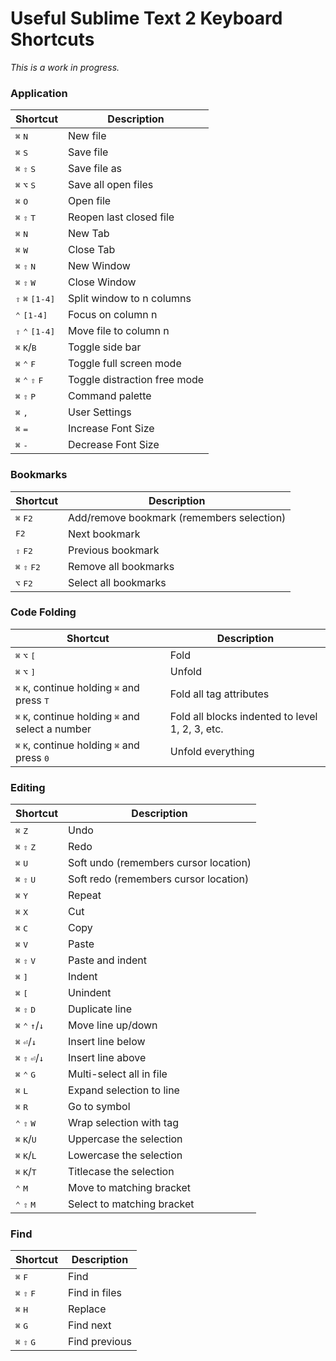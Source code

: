 # Useful Sublime Text 2 Keyboard Shortcuts

_This is a work in progress._

### Application

| Shortcut | Description |
| -------- | ----------- |
| <kbd>⌘</kbd> <kbd>N</kbd> | New file |
| <kbd>⌘</kbd> <kbd>S</kbd> | Save file |
| <kbd>⌘</kbd> <kbd>⇧</kbd> <kbd>S</kbd> | Save file as |
| <kbd>⌘</kbd> <kbd>⌥</kbd> <kbd>S</kbd> | Save all open files|
| <kbd>⌘</kbd> <kbd>O</kbd> | Open file |
| <kbd>⌘</kbd> <kbd>⇧</kbd> <kbd>T</kbd> | Reopen last closed file |
| <kbd>⌘</kbd> <kbd>N</kbd> | New Tab |
| <kbd>⌘</kbd> <kbd>W</kbd> | Close Tab |
| <kbd>⌘</kbd> <kbd>⇧</kbd> <kbd>N</kbd> | New Window |
| <kbd>⌘</kbd> <kbd>⇧</kbd> <kbd>W</kbd> | Close Window |
| <kbd>⇧</kbd> <kbd>⌘</kbd> <kbd>[1-4]</kbd> | Split window to n columns |
| <kbd>⌃</kbd> <kbd>[1-4]</kbd> | Focus on column n |
| <kbd>⇧</kbd> <kbd>⌃</kbd> <kbd>[1-4]</kbd> | Move file to column n |
| <kbd>⌘</kbd> <kbd>K</kbd>/<kbd>B</kbd> | Toggle side bar |
| <kbd>⌘</kbd> <kbd>⌃</kbd> <kbd>F</kbd> | Toggle full screen mode |
| <kbd>⌘</kbd> <kbd>⌃</kbd> <kbd>⇧</kbd> <kbd>F</kbd> | Toggle distraction free mode |
| <kbd>⌘</kbd> <kbd>⇧</kbd> <kbd>P</kbd> | Command palette |
| <kbd>⌘</kbd> <kbd>,</kbd> | User Settings |
| <kbd>⌘</kbd> <kbd>=</kbd> | Increase Font Size |
| <kbd>⌘</kbd> <kbd>-</kbd> | Decrease Font Size |

### Bookmarks

| Shortcut | Description |
| -------- | ----------- |
| <kbd>⌘</kbd> <kbd>F2</kbd> |  Add/remove bookmark (remembers selection) |
| <kbd>F2</kbd> |  Next bookmark |
| <kbd>⇧</kbd> <kbd>F2</kbd> |  Previous bookmark |
| <kbd>⌘</kbd> <kbd>⇧</kbd> <kbd>F2</kbd> |  Remove all bookmarks |
| <kbd>⌥</kbd> <kbd>F2</kbd> |  Select all bookmarks |

### Code Folding

| Shortcut | Description |
| -------- | ----------- |
| <kbd>⌘</kbd> <kbd>⌥</kbd> <kbd>[</kbd> | Fold |
| <kbd>⌘</kbd> <kbd>⌥</kbd> <kbd>]</kbd> | Unfold |
| <kbd>⌘</kbd> <kbd>K</kbd>, continue holding <kbd>⌘</kbd> and press <kbd>T</kbd> | Fold all tag attributes |
| <kbd>⌘</kbd> <kbd>K</kbd>, continue holding <kbd>⌘</kbd> and select a number | Fold all blocks indented to level 1, 2, 3, etc. |
| <kbd>⌘</kbd> <kbd>K</kbd>, continue holding <kbd>⌘</kbd> and press <kbd>0</kbd> | Unfold everything |

### Editing

| Shortcut | Description |
| -------- | ----------- |
| <kbd>⌘</kbd> <kbd>Z</kbd> | Undo |
| <kbd>⌘</kbd> <kbd>⇧</kbd> <kbd>Z</kbd> | Redo |
| <kbd>⌘</kbd> <kbd>U</kbd> | Soft undo (remembers cursor location) |
| <kbd>⌘</kbd> <kbd>⇧</kbd> <kbd>U</kbd> | Soft redo (remembers cursor location) |
| <kbd>⌘</kbd> <kbd>Y</kbd> | Repeat |
| <kbd>⌘</kbd> <kbd>X</kbd> | Cut |
| <kbd>⌘</kbd> <kbd>C</kbd> | Copy |
| <kbd>⌘</kbd> <kbd>V</kbd> | Paste |
| <kbd>⌘</kbd> <kbd>⇧</kbd> <kbd>V</kbd> | Paste and indent |
| <kbd>⌘</kbd> <kbd>]</kbd> | Indent |
| <kbd>⌘</kbd> <kbd>[</kbd> | Unindent |
| <kbd>⌘</kbd> <kbd>⇧</kbd> <kbd>D</kbd> | Duplicate line |
| <kbd>⌘</kbd> <kbd>⌃</kbd> <kbd>↑</kbd>/<kbd>↓</kbd> | Move line up/down |
| <kbd>⌘</kbd> <kbd>⏎</kbd>/<kbd>↓</kbd> | Insert line below |
| <kbd>⌘</kbd> <kbd>⇧</kbd> <kbd>⏎</kbd>/<kbd>↓</kbd> | Insert line above |
| <kbd>⌘</kbd> <kbd>⌃</kbd> <kbd>G</kbd> | Multi-select all in file |
| <kbd>⌘</kbd> <kbd>L</kbd> | Expand selection to line |
| <kbd>⌘</kbd> <kbd>R</kbd> | Go to symbol |
| <kbd>⌃</kbd> <kbd>⇧</kbd> <kbd>W</kbd> | Wrap selection with tag |
| <kbd>⌘</kbd> <kbd>K</kbd>/<kbd>U</kbd> | Uppercase the selection |
| <kbd>⌘</kbd> <kbd>K</kbd>/<kbd>L</kbd> | Lowercase the selection |
| <kbd>⌘</kbd> <kbd>K</kbd>/<kbd>T</kbd> | Titlecase the selection |
| <kbd>⌃</kbd> <kbd>M</kbd> | Move to matching bracket |
| <kbd>⌃</kbd> <kbd>⇧</kbd> <kbd>M</kbd> | Select to matching bracket |

### Find

| Shortcut | Description |
| -------- | ----------- |
| <kbd>⌘</kbd> <kbd>F</kbd> | Find |
| <kbd>⌘</kbd> <kbd>⇧</kbd> <kbd>F</kbd> | Find  in files |
| <kbd>⌘</kbd> <kbd>H</kbd> | Replace |
| <kbd>⌘</kbd> <kbd>G</kbd> | Find next |
| <kbd>⌘</kbd> <kbd>⇧</kbd> <kbd>G</kbd> | Find previous |
